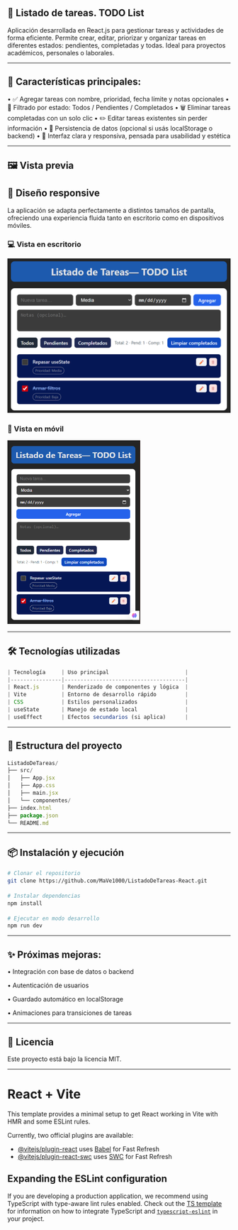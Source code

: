 ## 📝 Listado de tareas. TODO List

Aplicación desarrollada en React.js para gestionar tareas y actividades de forma eficiente. Permite crear, editar, priorizar y organizar tareas en diferentes estados: pendientes, completadas y todas. Ideal para proyectos académicos, personales o laborales.

---

## 🚀 Características principales:

• ✅ Agregar tareas con nombre, prioridad, fecha límite y notas opcionales
• 📌 Filtrado por estado: Todos / Pendientes / Completados
• 🗑️ Eliminar tareas completadas con un solo clic
• ✏️ Editar tareas existentes sin perder información
• 🔄 Persistencia de datos (opcional si usás localStorage o backend)
• 🎨 Interfaz clara y responsiva, pensada para usabilidad y estética

---

## 🖼️ Vista previa

>

## 📱 Diseño responsive

La aplicación se adapta perfectamente a distintos tamaños de pantalla, ofreciendo una experiencia fluida tanto en escritorio como en dispositivos móviles.

<h3>💻 Vista en escritorio</h3>
<img src="/ListadoDeTareas/src/assets/ListadoTareasAmplio.png" alt="Vista escritorio" width="600"/>

<h3>📱 Vista en móvil</h3>
<img src="/ListadoDeTareas/src/assets/ListadoParaCelulares.png" alt="Vista móvil" width="300"/>

---

## 🛠️ Tecnologías utilizadas

```js
| Tecnología     | Uso principal                        |
|----------------|--------------------------------------|
| React.js       | Renderizado de componentes y lógica  |
| Vite           | Entorno de desarrollo rápido         |
| CSS            | Estilos personalizados               |
| useState       | Manejo de estado local               |
| useEffect      | Efectos secundarios (si aplica)      |
```

---

## 📂 Estructura del proyecto

```js
ListadoDeTareas/
├── src/
│   ├── App.jsx
│   ├── App.css
│   ├── main.jsx
│   └── componentes/
├── index.html
├── package.json
└── README.md
```

---

## 📦 Instalación y ejecución

```bash
# Clonar el repositorio
git clone https://github.com/MaVe1000/ListadoDeTareas-React.git

# Instalar dependencias
npm install

# Ejecutar en modo desarrollo
npm run dev
```

---

## ✨ Próximas mejoras:

• Integración con base de datos o backend

• Autenticación de usuarios

• Guardado automático en localStorage

• Animaciones para transiciones de tareas

---

## 📄 Licencia

Este proyecto está bajo la licencia MIT.

---

# React + Vite

This template provides a minimal setup to get React working in Vite with HMR and some ESLint rules.

Currently, two official plugins are available:

- [@vitejs/plugin-react](https://github.com/vitejs/vite-plugin-react/blob/main/packages/plugin-react) uses [Babel](https://babeljs.io/) for Fast Refresh
- [@vitejs/plugin-react-swc](https://github.com/vitejs/vite-plugin-react/blob/main/packages/plugin-react-swc) uses [SWC](https://swc.rs/) for Fast Refresh

## Expanding the ESLint configuration

If you are developing a production application, we recommend using TypeScript with type-aware lint rules enabled. Check out the [TS template](https://github.com/vitejs/vite/tree/main/packages/create-vite/template-react-ts) for information on how to integrate TypeScript and [`typescript-eslint`](https://typescript-eslint.io) in your project.
